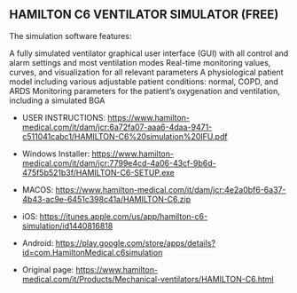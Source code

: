 ## HAMILTON C6 VENTILATOR SIMULATOR (FREE)

The simulation software features:  

A fully simulated ventilator graphical user interface (GUI) with all control and alarm settings and most ventilation modes 
Real-time monitoring values, curves, and visualization for all relevant parameters
A physiological patient model including various adjustable patient conditions: normal, COPD, and ARDS
Monitoring parameters for the patient’s oxygenation and ventilation, including a simulated BGA

- USER INSTRUCTIONS: https://www.hamilton-medical.com/it/dam/jcr:6a72fa07-aaa6-4daa-9471-c511041cabc1/HAMILTON-C6%20simulation%20IFU.pdf
- Windows Installer: https://www.hamilton-medical.com/it/dam/jcr:7799e4cd-4a06-43cf-9b6d-475f5b521b3f/HAMILTON-C6-SETUP.exe
- MACOS: https://www.hamilton-medical.com/it/dam/jcr:4e2a0bf6-6a37-4b43-ac9e-6451c398c41a/HAMILTON-C6.zip
- iOS: https://itunes.apple.com/us/app/hamilton-c6-simulation/id1440816818
- Android: https://play.google.com/store/apps/details?id=com.HamiltonMedical.c6simulation

- Original page: https://www.hamilton-medical.com/it/Products/Mechanical-ventilators/HAMILTON-C6.html